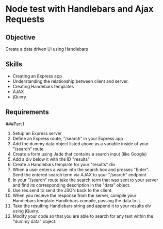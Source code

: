 Node test with Handlebars and Ajax Requests
===========================================

Objective
---------
Create a data driven UI using Handlebars

Skills
-------
* Creating an Express app
* Understanding the relationship between client and server.
* Creating Handebars templates
* AJAX
* jQuery

Requirements
------------
###Part I

1. Setup an Express server
2. Define an Express route, "/search" in your Express app
3. Add the dummy data object listed above as a variable inside of your "/search" route
4. Create a form using Jade that contains a search input (like Google)
5. Add a div below it with the ID "results"
6. Create a Handlebars template for your "results" div
7. When a user enters a value into the search box and presses "Enter". Send the entered search term via AJAX to your "/search" endpoint
8. In your "/search" route take the search term that was sent to your server and find its corresponding description in the "data" object.
9. Use res.send to send the JSON back to the client.
10. When you recieve the response from the server, compile your Handlebars template Handlebars.compile, passing the data to it.
11. Take the resulting Handlebars string and append it to your results div using jQuery.
12. Modify your code so that you are able to search for any text within the "dummy data" object.
